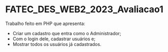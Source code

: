 # FATEC_DES_WEB2_2023_Avaliacao1

Trabalho feito em PHP que apresenta:

- Criar um cadastro que entra como o Administrador;
- Com o login dele, cadastrar usuários e;
- Mostrar todos os usuários já cadastrados.
